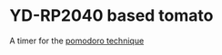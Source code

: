 # YD-RP2040 based tomato

A timer for the [pomodoro technique](https://en.wikipedia.org/wiki/Pomodoro_Technique)

